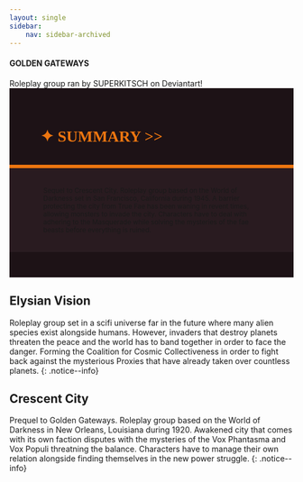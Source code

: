 ```yaml
---
layout: single
sidebar:
    nav: sidebar-archived
---
```


<div class="notice--warning">
<h4 class="no_toc" style="text-transform: uppercase;">Golden Gateways</h4>
Roleplay group ran by SUPERKITSCH on Deviantart!
</div>

<!---------
header names
----------->

<div class="row" style="background-color:#1D1216; padding-top:30px; padding-left: 55px; padding-right: 55px; padding-bottom: 15px">
    <h1 style="color:#EB7510; text-transform: uppercase; font-family:'Georgia'">✦ Summary >></h1>
</div>
<div style="background-color:#EB7510;padding:3px;"></div>
<div class="row" style="background-color:#291b20; padding-top:5px; padding-left: 60px; padding-right: 60px; padding-bottom: 20px; overflow:auto; max-height:500px">
  
<!---------
profile
----------->
<br>
<small>
<p>Sequel to Crescent City. Roleplay group based on the World of Darkness set in San Francisco, California during 1945. A barrier protecting the city from True Fae has been waning in revent times, allowing monsters to invade the city. Characters have to deal with adhering to the Masquerade while solving the mysteries of the fae beasts before everything is ruined.</p>
</small>
</div>
<div class="row" style="background-color:#1D1216; padding-top:20px; padding-left: 30px; padding-right: 30px; padding-bottom: 25px;"></div>


## Elysian Vision

Roleplay group set in a scifi universe far in the future where many alien species exist alongside humans. However, invaders that destroy planets threaten the peace and the world has to band together in order to face the danger. Forming the Coalition for Cosmic Collectiveness in order to fight back against the mysterious Proxies that have already taken over countless planets.
{: .notice--info}

## Crescent City

Prequel to Golden Gateways. Roleplay group based on the World of Darkness in New Orleans, Louisiana during 1920. Awakened city that comes with its own faction disputes with the mysteries of the Vox Phantasma and Vox Populi threatning the balance. Characters have to manage their own relation alongside finding themselves in the new power struggle.
{: .notice--info}
